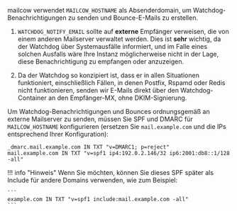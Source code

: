 mailcow verwendet `MAILCOW_HOSTNAME` als Absenderdomain, um Watchdog-Benachrichtigungen zu senden und Bounce-E-Mails zu erstellen.

1. `WATCHDOG_NOTIFY_EMAIL` sollte auf **externe** Empfänger verweisen, die von einem anderen Mailserver verwaltet werden. Dies ist **sehr** wichtig, da der Watchdog über Systemausfälle informiert, und im Falle eines solchen Ausfalls wäre Ihre Instanz möglicherweise nicht in der Lage, diese Benachrichtigung zu empfangen oder anzuzeigen.

2. Da der Watchdog so konzipiert ist, dass er in allen Situationen funktioniert, einschließlich Fällen, in denen Postfix, Rspamd oder Redis nicht funktionieren, senden wir E-Mails direkt über den Watchdog-Container an den Empfänger-MX, ohne DKIM-Signierung.

Um Watchdog-Benachrichtigungen und Bounces ordnungsgemäß an externe Mailserver zu senden, müssen Sie SPF und DMARC für `MAILCOW_HOSTNAME` konfigurieren (ersetzen Sie `mail.example.com` und die IPs entsprechend Ihrer Konfiguration):

```
_dmarc.mail.example.com IN TXT "v=DMARC1; p=reject"
mail.example.com IN TXT "v=spf1 ip4:192.0.2.146/32 ip6:2001:db8::1/128 -all"
```

!!! info "Hinweis"
    Wenn Sie möchten, können Sie dieses SPF später als Include für andere Domains verwenden, wie zum Beispiel:

    ```
    example.com IN TXT "v=spf1 include:mail.example.com -all"
    ```
